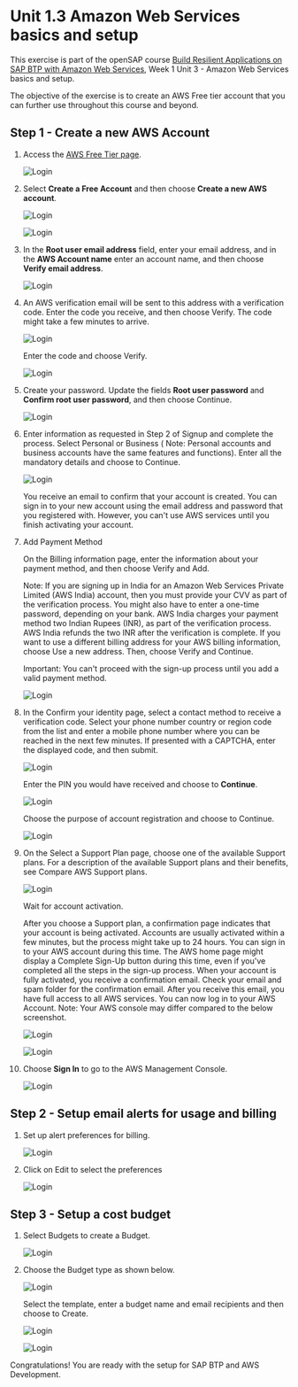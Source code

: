 # Unit 1.3 Amazon Web Services basics and setup

This exercise is part of the openSAP course [Build Resilient Applications on SAP BTP with Amazon Web Services](https://open.sap.com/courses/aws1), Week 1 Unit 3 - Amazon Web Services basics and setup.

The objective of the exercise is to create an AWS Free tier account that you can further use throughout this course and beyond. 

## Step 1 - Create a new AWS Account

1.	Access the [AWS Free Tier page](https://aws.amazon.com/free/).

    ![Login](./images/offers.png)

2. Select **Create a Free Account** and then choose **Create a new AWS account**.

     ![Login](./images/createaccount.png)


     ![Login](./images/createaccount1.png)

3. In the **Root user email address** field, enter your email address, and in the **AWS Account name** enter an account name, and then choose **Verify email address**. 

     ![Login](./images/signup.png)


4. An AWS verification email will be sent to this address with a verification code. Enter the code you receive, and then choose Verify. The code might take a few minutes to arrive. 

     ![Login](./images/verifycode.png)

    Enter the code and choose Verify.

     ![Login](./images/updateverifycode.png)

5. Create your password. Update the fields **Root user password** and **Confirm root user password**, and then choose Continue.

     ![Login](./images/step1.png)

6. Enter information as requested in Step 2 of Signup and complete the process. Select Personal or Business (        Note: Personal accounts and business accounts have the same features and functions). Enter all the mandatory details and choose to Continue.
    
    ![Login](./images/step2.png)

    You receive an email to confirm that your account is created. You can sign in to your new account using the email address and password that you registered with. However, you can't use AWS services until you finish activating your account.

7. Add Payment Method

    On the Billing information page, enter the information about your payment method, and then choose Verify and Add.

    Note: If you are signing up in India for an Amazon Web Services Private Limited (AWS India) account, then you must provide your CVV as part of the verification process. You might also have to enter a one-time password, depending on your bank. AWS India charges your payment method two Indian Rupees (INR), as part of the verification process. AWS India refunds the two INR after the verification is complete.
    If you want to use a different billing address for your AWS billing information, choose Use a new address. Then, choose Verify and Continue.

    Important: You can't proceed with the sign-up process until you add a valid payment method.

    ![Login](./images/step3.png)

8. In the Confirm your identity page, select a contact method to receive a verification code. Select your phone number country or region code from the list and enter a mobile phone number where you can be reached in the next few minutes. If presented with a CAPTCHA, enter the displayed code, and then submit.

    ![Login](./images/step4.png)

    Enter the PIN you would have received and choose to **Continue**.

    ![Login](./images/step4a.png)

    Choose the purpose of account registration and choose to Continue.

    ![Login](./images/step4b.png)

9. On the Select a Support Plan page, choose one of the available Support plans. For a description of the available Support plans and their benefits, see Compare AWS Support plans.

    ![Login](./images/step5.png)


    Wait for account activation.

    After you choose a Support plan, a confirmation page indicates that your account is being activated. Accounts are usually activated within a few minutes, but the process might take up to 24 hours.
    You can sign in to your AWS account during this time. The AWS home page might display a Complete Sign-Up button during this time, even if you've completed all the steps in the sign-up process.
    When your account is fully activated, you receive a confirmation email. Check your email and spam folder for the confirmation email. After you receive this email, you have full access to all AWS services. You can now log in to your AWS Account. Note: Your AWS console may differ compared to the below screenshot.

    ![Login](./images/accountcreated.png)


    ![Login](./images/console.png)

10. Choose **Sign In** to go to the AWS Management Console.

    ![Login](./images/consolehome.png)


## Step 2 - Setup email alerts for usage and billing

1.  Set up alert preferences for billing.

    ![Login](./images/billingpref.png)

2. Click on Edit to select the preferences

    ![Login](./images/billingprefupdate.png)


## Step 3 - Setup a cost budget

1.  Select Budgets to create a Budget.

    ![Login](./images/setup_budget.png)

2.  Choose the Budget type as shown below.

    ![Login](./images/budget_simple.png)

    Select the template, enter a budget name and email recipients and then choose to Create.

    ![Login](./images/budgettype.png)

    ![Login](./images/viewbudget.png)

Congratulations! You are ready with the setup for SAP BTP and AWS Development. 